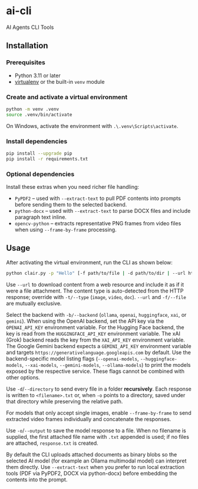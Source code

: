 # ai-cli
AI Agents CLI Tools

## Installation

### Prerequisites

- Python 3.11 or later
- [virtualenv](https://virtualenv.pypa.io/) or the built-in `venv` module

### Create and activate a virtual environment

```bash
python -m venv .venv
source .venv/bin/activate
```

On Windows, activate the environment with `.\.venv\Scripts\activate`.

### Install dependencies

```bash
pip install --upgrade pip
pip install -r requirements.txt
```

### Optional dependencies

Install these extras when you need richer file handling:

- `PyPDF2` – used with `--extract-text` to pull PDF contents into prompts before sending them to the selected backend.
- `python-docx` – used with `--extract-text` to parse DOCX files and include paragraph text inline.
- `opencv-python` – extracts representative PNG frames from video files when using `--frame-by-frame` processing.

## Usage

After activating the virtual environment, run the CLI as shown below:

```bash
python clair.py -p "Hello" [-f path/to/file | -d path/to/dir | --url https://example.com] [-o [output.txt]] [-b backend]
```

Use `--url` to download content from a web resource and include it as if it
were a file attachment. The content type is auto-detected from the HTTP
response; override with `-t/--type` (`image`, `video`, `doc`).
`--url` and `-f/--file` are mutually exclusive.

Select the backend with `-b/--backend` (`ollama`, `openai`, `huggingface`,
`xai`, or `gemini`).
When using the OpenAI backend, set the API key via the `OPENAI_API_KEY`
environment variable. For the Hugging Face backend, the key is read from the
`HUGGINGFACE_API_KEY` environment variable. The xAI (Grok) backend reads the key
from the `XAI_API_KEY` environment variable. The Google Gemini backend expects a
`GEMINI_API_KEY` environment variable and targets
`https://generativelanguage.googleapis.com` by default.
Use the backend-specific model listing flags (`--openai-models`,
`--huggingface-models`, `--xai-models`, `--gemini-models`, `--ollama-models`) to
print the models exposed by the respective service. These flags cannot be
combined with other options.

Use `-d`/`--directory` to send every file in a folder **recursively**.
Each response is written to `<filename>.txt` or, when `-o` points to a
directory, saved under that directory while preserving the relative path.

For models that only accept single images, enable `--frame-by-frame` to
send extracted video frames individually and concatenate the responses.

Use `-o`/`--output` to save the model response to a file. When no
filename is supplied, the first attached file name with `.txt` appended is
used; if no files are attached, `response.txt` is created.

By default the CLI uploads attached documents as binary blobs so the selected
AI model (for example an Ollama multimodal model) can interpret them directly.
Use `--extract-text` when you prefer to run local extraction tools (PDF via
PyPDF2, DOCX via python-docx) before embedding the contents into the prompt.
